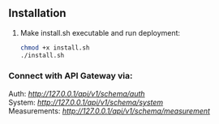 ## Installation

1. Make install.sh executable and run deployment:
    ```bash
    chmod +x install.sh
    ./install.sh
    ```

### Connect with API Gateway via:

Auth: *http://127.0.0.1/api/v1/schema/auth* <br>
System: *http://127.0.0.1/api/v1/schema/system* <br> 
Measurements: *http://127.0.0.1/api/v1/schema/measurement* <br>

